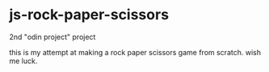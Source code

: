 # js-rock-paper-scissors
2nd "odin project" project

this is my attempt at making a rock paper scissors game from scratch. wish me luck.